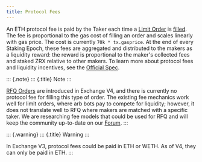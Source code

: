 ```yaml
---
title: Protocol Fees
---
```


An ETH protocol fee is paid by the Taker each time a [Limit
Order](./orders.html#limit-orders) is [filled](./functions.html). The
fee is proportional to the gas cost of filling an order and scales
linearly with gas price. The cost is currently `70k * tx.gasprice`. At
the end of every Staking Epoch, these fees are aggregated and
distributed to the makers as a liquidity reward: the reward is
proportional to the maker\'s collected fees and staked ZRX relative to
other makers. To learn more about protocol fees and liquidity
incentives, see the [Official
Spec](https://github.com/0xProject/0x-protocol-specification/blob/master/staking/staking-specification.md).

::: {.note}
::: {.title}
Note
:::

[RFQ Orders](./orders.html#rfq-orders) are introduced in Exchange V4,
and there is currently no protocol fee for filling this type of order.
The existing fee mechanics work well for limit orders, where arb bots
pay to compete for liquidity; however, it does not translate well to RFQ
where makers are matched with a specific taker. We are researching fee
models that could be used for RFQ and will keep the community up-to-date
on our [Forum](https://forum.0x.org/).
:::

::: {.warning}
::: {.title}
Warning
:::

In Exchange V3, protocol fees could be paid in ETH or WETH. As of V4,
they can only be paid in ETH.
:::
